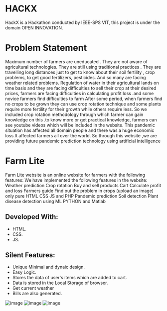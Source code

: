 # HACKX 
HackX is a Hackathon conducted by IEEE-SPS VIT, this project is under the domain OPEN INNOVATION.

# Problem Statement
Maximum number of farmers are uneducated . They are not aware of agricultural technologies. They are still using traditional practices . They are travelling long distances just to get to know about their soil fertility , crop problems, to get good fertilizers, pesticides. And so many are facing weather related problems. Regulation of  water in their agricultural lands on time basis and they are facing difficulties to sell their crop at their desired prices, farmers are facing difficulties in calculating profit loss .and some novice farmers find difficulties to farm
After some period, when farmers find no crops to be grown they can use crop rotation technique and some plants require more fertility for their growth while others require less. So we included crop rotation methodology through which farmer can gain knowledge on this .to know more or get practical knowledge, farmers can see youtube videos which will be included in the website. This pandemic situation has affected all domain people and there was a huge economic loss.It affected farmers all over the world. So through this website ,we are providing future pandemic prediction technology using artificial intelligence

# Farm Lite

Farm Lite website is an online website for farmers with the following features:
We have implemented the following features in the website:
Weather prediction
Crop rotation
Buy and sell products Cart 
Calculate profit and loss
Farmers guide
Find out the problem in crops (upload an image)
only pure HTML CSS JS and PHP
Pandemic prediction
Soil detection
Plant disease detection
using ML PYTHON and Matlab 


## Developed With:

* HTML.
* CSS.
* JS.

## Silent Features:

* Unique Minimal and dynaic design.
* Easy Logic.
* Stores the data of user's items which are added to cart.
* Data is stored in the Local Storage of browser.
* Get current weather
* Bills are also generated.

![image](https://user-images.githubusercontent.com/65542864/127729230-1a8995ca-4403-4ed4-b738-869716e87aac.png)
![image](https://user-images.githubusercontent.com/65542864/127729233-e5ab038d-72f4-4a8c-a7e2-7177c79bf441.png)
![image](https://user-images.githubusercontent.com/65542864/127729240-01622a15-b001-4397-8918-3c9580a53490.png)


